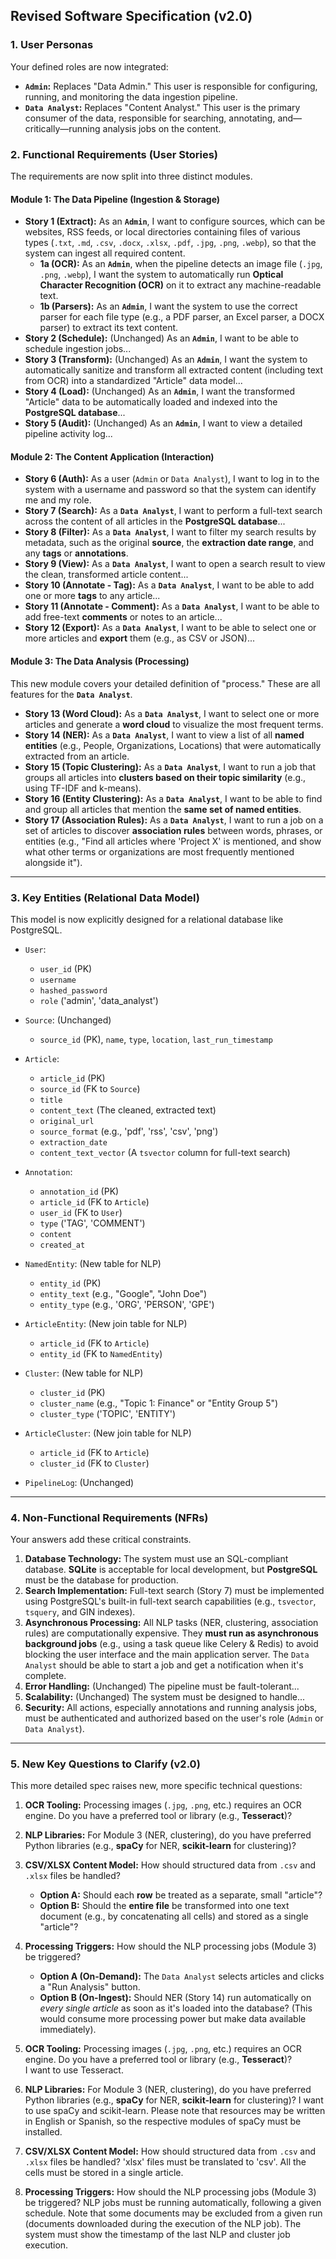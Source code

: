## Revised Software Specification (v2.0)

### 1. User Personas

Your defined roles are now integrated:

* **`Admin`:** Replaces "Data Admin." This user is responsible for configuring, running, and monitoring the data ingestion pipeline.
* **`Data Analyst`:** Replaces "Content Analyst." This user is the primary consumer of the data, responsible for searching, annotating, and—critically—running analysis jobs on the content.

### 2. Functional Requirements (User Stories)

The requirements are now split into three distinct modules.

#### Module 1: The Data Pipeline (Ingestion & Storage)

* **Story 1 (Extract):** As an **`Admin`**, I want to configure sources, which can be websites, RSS feeds, or local directories containing files of various types (`.txt`, `.md`, `.csv`, `.docx`, `.xlsx`, `.pdf`, `.jpg`, `.png`, `.webp`), so that the system can ingest all required content.
    * **1a (OCR):** As an **`Admin`**, when the pipeline detects an image file (`.jpg`, `.png`, `.webp`), I want the system to automatically run **Optical Character Recognition (OCR)** on it to extract any machine-readable text.
    * **1b (Parsers):** As an **`Admin`**, I want the system to use the correct parser for each file type (e.g., a PDF parser, an Excel parser, a DOCX parser) to extract its text content.
* **Story 2 (Schedule):** (Unchanged) As an **`Admin`**, I want to be able to schedule ingestion jobs...
* **Story 3 (Transform):** (Unchanged) As an **`Admin`**, I want the system to automatically sanitize and transform all extracted content (including text from OCR) into a standardized "Article" data model...
* **Story 4 (Load):** (Unchanged) As an **`Admin`**, I want the transformed "Article" data to be automatically loaded and indexed into the **PostgreSQL database**...
* **Story 5 (Audit):** (Unchanged) As an **`Admin`**, I want to view a detailed pipeline activity log...

#### Module 2: The Content Application (Interaction)

* **Story 6 (Auth):** As a user (`Admin` or `Data Analyst`), I want to log in to the system with a username and password so that the system can identify me and my role.
* **Story 7 (Search):** As a **`Data Analyst`**, I want to perform a full-text search across the content of all articles in the **PostgreSQL database**...
* **Story 8 (Filter):** As a **`Data Analyst`**, I want to filter my search results by metadata, such as the original **source**, the **extraction date range**, and any **tags** or **annotations**.
* **Story 9 (View):** As a **`Data Analyst`**, I want to open a search result to view the clean, transformed article content...
* **Story 10 (Annotate - Tag):** As a **`Data Analyst`**, I want to be able to add one or more **tags** to any article...
* **Story 11 (Annotate - Comment):** As a **`Data Analyst`**, I want to be able to add free-text **comments** or notes to an article...
* **Story 12 (Export):** As a **`Data Analyst`**, I want to be able to select one or more articles and **export** them (e.g., as CSV or JSON)...

#### Module 3: The Data Analysis (Processing)

This new module covers your detailed definition of "process." These are all features for the **`Data Analyst`**.

* **Story 13 (Word Cloud):** As a **`Data Analyst`**, I want to select one or more articles and generate a **word cloud** to visualize the most
    frequent terms.
* **Story 14 (NER):** As a **`Data Analyst`**, I want to view a list of all **named entities** (e.g., People, Organizations, Locations) that were automatically extracted from an article.
* **Story 15 (Topic Clustering):** As a **`Data Analyst`**, I want to run a job that groups all articles into **clusters based on their topic similarity** (e.g., using TF-IDF and k-means).
* **Story 16 (Entity Clustering):** As a **`Data Analyst`**, I want to be able to find and group all articles that mention the **same set of named entities**.
* **Story 17 (Association Rules):** As a **`Data Analyst`**, I want to run a job on a set of articles to discover **association rules** between words, phrases, or entities (e.g., "Find all articles where 'Project X' is mentioned, and show what other terms or organizations are most frequently mentioned alongside it").

***

### 3. Key Entities (Relational Data Model)

This model is now explicitly designed for a relational database like PostgreSQL.

* `User`:
    * `user_id` (PK)
    * `username`
    * `hashed_password`
    * `role` ('admin', 'data_analyst')

* `Source`: (Unchanged)
    * `source_id` (PK), `name`, `type`, `location`, `last_run_timestamp`

* `Article`:
    * `article_id` (PK)
    * `source_id` (FK to `Source`)
    * `title`
    * `content_text` (The cleaned, extracted text)
    * `original_url`
    * `source_format` (e.g., 'pdf', 'rss', 'csv', 'png')
    * `extraction_date`
    * `content_text_vector` (A `tsvector` column for full-text search)

* `Annotation`:
    * `annotation_id` (PK)
    * `article_id` (FK to `Article`)
    * `user_id` (FK to `User`)
    * `type` ('TAG', 'COMMENT')
    * `content`
    * `created_at`

* `NamedEntity`: (New table for NLP)
    * `entity_id` (PK)
    * `entity_text` (e.g., "Google", "John Doe")
    * `entity_type` (e.g., 'ORG', 'PERSON', 'GPE')

* `ArticleEntity`: (New join table for NLP)
    * `article_id` (FK to `Article`)
    * `entity_id` (FK to `NamedEntity`)

* `Cluster`: (New table for NLP)
    * `cluster_id` (PK)
    * `cluster_name` (e.g., "Topic 1: Finance" or "Entity Group 5")
    * `cluster_type` ('TOPIC', 'ENTITY')

* `ArticleCluster`: (New join table for NLP)
    * `article_id` (FK to `Article`)
    * `cluster_id` (FK to `Cluster`)

* `PipelineLog`: (Unchanged)

***

### 4. Non-Functional Requirements (NFRs)

Your answers add these critical constraints.

1.  **Database Technology:** The system must use an SQL-compliant database. **SQLite** is acceptable for local development, but **PostgreSQL** must be the database for production.
2.  **Search Implementation:** Full-text search (Story 7) must be implemented using PostgreSQL's built-in full-text search capabilities (e.g., `tsvector`, `tsquery`, and GIN indexes).
3.  **Asynchronous Processing:** All NLP tasks (NER, clustering, association rules) are computationally expensive. They **must run as asynchronous background jobs** (e.g., using a task queue like Celery & Redis) to avoid blocking the user interface and the main application server. The `Data Analyst` should be able to start a job and get a notification when it's complete.
4.  **Error Handling:** (Unchanged) The pipeline must be fault-tolerant...
5.  **Scalability:** (Unchanged) The system must be designed to handle...
6.  **Security:** All actions, especially annotations and running analysis jobs, must be authenticated and authorized based on the user's role (`Admin` or `Data Analyst`).

***

### 5. New Key Questions to Clarify (v2.0)

This more detailed spec raises new, more specific technical questions:

1.  **OCR Tooling:** Processing images (`.jpg`, `.png`, etc.) requires an OCR engine. Do you have a preferred tool or library (e.g., **Tesseract**)?
2.  **NLP Libraries:** For Module 3 (NER, clustering), do you have preferred Python libraries (e.g., **spaCy** for NER, **scikit-learn** for clustering)?
3.  **CSV/XLSX Content Model:** How should structured data from `.csv` and `.xlsx` files be handled?
    * **Option A:** Should each **row** be treated as a separate, small "article"?
    * **Option B:** Should the **entire file** be transformed into one text document (e.g., by concatenating all cells) and stored as a single "article"?
4.  **Processing Triggers:** How should the NLP processing jobs (Module 3) be triggered?
    * **Option A (On-Demand):** The `Data Analyst` selects articles and clicks a "Run Analysis" button.
    * **Option B (On-Ingest):** Should NER (Story 14) run automatically on *every single article* as soon as it's loaded into the database? (This would consume more processing power but make data available immediately).

1.  **OCR Tooling:** Processing images (`.jpg`, `.png`, etc.) requires an OCR engine. Do you have a preferred tool or library (e.g., **Tesseract**)?    
I want to use Tesseract.
2.  **NLP Libraries:** For Module 3 (NER, clustering), do you have preferred Python libraries (e.g., **spaCy** for NER, **scikit-learn** for clustering)?
I want to use spaCy and scikit-learn. Please note that resources may be written in English or Spanish, so the respective modules of spaCy must be installed.
3. **CSV/XLSX Content Model:** How should structured data from `.csv` and `.xlsx` files be handled?
'xlsx' files must be translated to 'csv'. All the cells must be stored in a single article.
4. **Processing Triggers:** How should the NLP processing jobs (Module 3) be triggered?
NLP jobs must be running automatically, following a given schedule. Note that some documents may be excluded from a given run (documents downloaded during the execution of the NLP job). The system must show the timestamp of the last NLP and cluster job execution.
